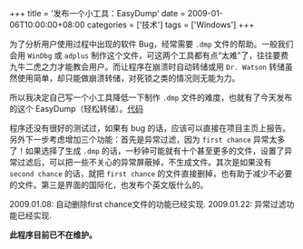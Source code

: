 +++
title = '发布一个小工具：EasyDump'
date = 2009-01-06T10:00:00+08:00
categories = ['技术']
tags = ['Windows']
+++

为了分析用户使用过程中出现的软件 Bug，经常需要 `.dmp` 文件的帮助。一般我们会用 `WinDbg` 或 `adplus` 制作这个文件，可这两个工具都有点“太难”了，往往要费九牛二虎之力才能教会用户。而让程序在崩溃时自动转储或用 `Dr. Watson` 转储虽然使用简单，却只能做崩溃转储，对死锁之类的情况则无能为力。

所以我决定自己写一个小工具降低一下制作 `.dmp` 文件的难度，也就有了今天发布的这个 EasyDump（轻松转储）。[代码](https://github.com/localvar/legacy/tree/master/EasyDump)

程序还没有很好的测试过，如果有 bug 的话，应该可以直接在项目主页上报告。另外下一步考虑增加三个功能：首先是异常过滤，因为 `first chance` 异常太多了！如果选择了生成 `.dmp` 的话，一秒钟可能就有十个甚至更多的文件，设置了异常过滤后，可以把一些不关心的异常屏蔽掉，不生成文件。其次是如果没有 `second chance` 的话，就把 `first chance` 的文件直接删掉，也有助于减少不必要的文件。第三是界面的国际化，也发布个英文版什么的。

2009.01.08: 自动删除first chance文件的功能已经实现.
2009.01.22: 异常过滤功能已经实现.

**此程序目前已不在维护。**
